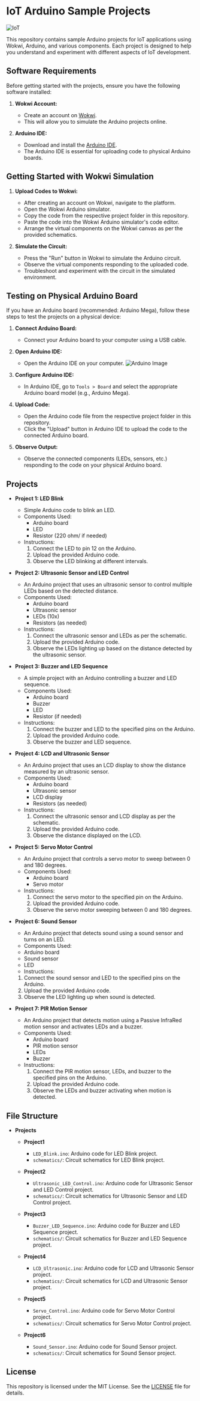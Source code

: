# IoT Arduino Sample Projects
![IoT](https://github.com/swalehmwadime/IOT-Arduino-Sample-projects/blob/main/Images/IOT.jpg)

This repository contains sample Arduino projects for IoT applications using Wokwi, Arduino, and various components. Each project is designed to help you understand and experiment with different aspects of IoT development.

## Software Requirements

Before getting started with the projects, ensure you have the following software installed:

1. **Wokwi Account:**
   - Create an account on [Wokwi](https://wokwi.com/).
   - This will allow you to simulate the Arduino projects online.

2. **Arduino IDE:**
   - Download and install the [Arduino IDE](https://www.arduino.cc/en/software).
   - The Arduino IDE is essential for uploading code to physical Arduino boards.

## Getting Started with Wokwi Simulation

1. **Upload Codes to Wokwi:**
   - After creating an account on Wokwi, navigate to the platform.
   - Open the Wokwi Arduino simulator.
   - Copy the code from the respective project folder in this repository.
   - Paste the code into the Wokwi Arduino simulator's code editor.
   - Arrange the virtual components on the Wokwi canvas as per the provided schematics.

2. **Simulate the Circuit:**
   - Press the "Run" button in Wokwi to simulate the Arduino circuit.
   - Observe the virtual components responding to the uploaded code.
   - Troubleshoot and experiment with the circuit in the simulated environment.

## Testing on Physical Arduino Board

If you have an Arduino board (recommended: Arduino Mega), follow these steps to test the projects on a physical device:

1. **Connect Arduino Board:**
   - Connect your Arduino board to your computer using a USB cable.

2. **Open Arduino IDE:**
   - Open the Arduino IDE on your computer.
![Arduino Image](https://github.com/swalehmwadime/IOT-Arduino-Sample-projects/blob/main/Arduino-IDE.png)
3. **Configure Arduino IDE:**
   - In Arduino IDE, go to `Tools > Board` and select the appropriate Arduino board model (e.g., Arduino Mega).

4. **Upload Code:**
   - Open the Arduino code file from the respective project folder in this repository.
   - Click the "Upload" button in Arduino IDE to upload the code to the connected Arduino board.

5. **Observe Output:**
   - Observe the connected components (LEDs, sensors, etc.) responding to the code on your physical Arduino board.




## Projects

- **Project 1: LED Blink**
  - Simple Arduino code to blink an LED.
  - Components Used:
    - Arduino board
    - LED
    - Resistor (220 ohm/ if needed)
  - Instructions:
    1. Connect the LED to pin 12 on the Arduino.
    2. Upload the provided Arduino code.
    3. Observe the LED blinking at different intervals.

- **Project 2: Ultrasonic Sensor and LED Control**
  - An Arduino project that uses an ultrasonic sensor to control multiple LEDs based on the detected distance.
  - Components Used:
    - Arduino board
    - Ultrasonic sensor
    - LEDs (10x)
    - Resistors (as needed)
  - Instructions:
    1. Connect the ultrasonic sensor and LEDs as per the schematic.
    2. Upload the provided Arduino code.
    3. Observe the LEDs lighting up based on the distance detected by the ultrasonic sensor.

- **Project 3: Buzzer and LED Sequence**
  - A simple project with an Arduino controlling a buzzer and LED sequence.
  - Components Used:
    - Arduino board
    - Buzzer
    - LED
    - Resistor (if needed)
  - Instructions:
    1. Connect the buzzer and LED to the specified pins on the Arduino.
    2. Upload the provided Arduino code.
    3. Observe the buzzer and LED sequence.

- **Project 4: LCD and Ultrasonic Sensor**
  - An Arduino project that uses an LCD display to show the distance measured by an ultrasonic sensor.
  - Components Used:
    - Arduino board
    - Ultrasonic sensor
    - LCD display
    - Resistors (as needed)
  - Instructions:
    1. Connect the ultrasonic sensor and LCD display as per the schematic.
    2. Upload the provided Arduino code.
    3. Observe the distance displayed on the LCD.

- **Project 5: Servo Motor Control**
  - An Arduino project that controls a servo motor to sweep between 0 and 180 degrees.
  - Components Used:
    - Arduino board
    - Servo motor
  - Instructions:
    1. Connect the servo motor to the specified pin on the Arduino.
    2. Upload the provided Arduino code.
    3. Observe the servo motor sweeping between 0 and 180 degrees.
   
 - **Project 6: Sound Sensor**
   - An Arduino project that detects sound using a sound sensor and turns on an LED.
   - Components Used:
    - Arduino board
    - Sound sensor
    - LED
   - Instructions:
    1. Connect the sound sensor and LED to the specified pins on the Arduino.
    2. Upload the provided Arduino code.
    3. Observe the LED lighting up when sound is detected.
   
- **Project 7: PIR Motion Sensor**
  - An Arduino project that detects motion using a Passive InfraRed motion sensor and activates LEDs and a buzzer.
  - Components Used:
    - Arduino board
    - PIR motion sensor
    - LEDs
    - Buzzer
  - Instructions:
    1. Connect the PIR motion sensor, LEDs, and buzzer to the specified pins on the Arduino.
    2. Upload the provided Arduino code.
    3. Observe the LEDs and buzzer activating when motion is detected.   

## File Structure

- **Projects**
  - **Project1**
    - `LED_Blink.ino`: Arduino code for LED Blink project.
    - `schematics/`: Circuit schematics for LED Blink project.
  - **Project2**
    - `Ultrasonic_LED_Control.ino`: Arduino code for Ultrasonic Sensor and LED Control project.
    - `schematics/`: Circuit schematics for Ultrasonic Sensor and LED Control project.
  - **Project3**
    - `Buzzer_LED_Sequence.ino`: Arduino code for Buzzer and LED Sequence project.
    - `schematics/`: Circuit schematics for Buzzer and LED Sequence project.
  - **Project4**
    - `LCD_Ultrasonic.ino`: Arduino code for LCD and Ultrasonic Sensor project.
    - `schematics/`: Circuit schematics for LCD and Ultrasonic Sensor project.
  - **Project5**
    - `Servo_Control.ino`: Arduino code for Servo Motor Control project.
    - `schematics/`: Circuit schematics for Servo Motor Control project.
   
  - **Project6**
    - `Sound_Sensor.ino`: Arduino code for Sound Sensor project.
    - `schematics/`: Circuit schematics for Sound Sensor project.
   
## License

This repository is licensed under the MIT License. See the [LICENSE](https://github.com/git/git-scm.com/blob/main/MIT-LICENSE.txt) file for details.
   
 


